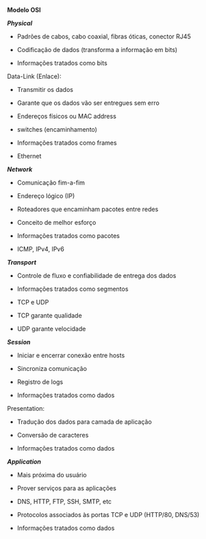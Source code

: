 **Modelo OSI**

***Physical***

- Padrões de cabos, cabo coaxial, fibras óticas, conector RJ45

- Codificação de dados (transforma a informação em bits)

- Informações tratados como bits

Data-Link (Enlace):

- Transmitir os dados

- Garante que os dados vão ser entregues sem erro

- Endereços físicos ou MAC address

- switches (encaminhamento)

- Informações tratados como frames

- Ethernet

***Network***

- Comunicação fim-a-fim

- Endereço lógico (IP)

- Roteadores que encaminham pacotes entre redes

- Conceito de melhor esforço

- Informações tratados como pacotes

- ICMP, IPv4, IPv6

***Transport***

- Controle de fluxo e confiabilidade de entrega dos dados

- Informações tratados como segmentos

- TCP e UDP

- TCP garante qualidade

- UDP garante velocidade

***Session***

- Iniciar e encerrar conexão entre hosts

- Sincroniza comunicação

- Registro de logs

- Informações tratados como dados

Presentation:

- Tradução dos dados para camada de aplicação

- Conversão de caracteres

- Informações tratados como dados

***Application***

- Mais próxima do usuário

- Prover serviços para as aplicações

- DNS, HTTP, FTP, SSH, SMTP, etc

- Protocolos associados às portas TCP e UDP (HTTP/80, DNS/53)

- Informações tratados como dados
